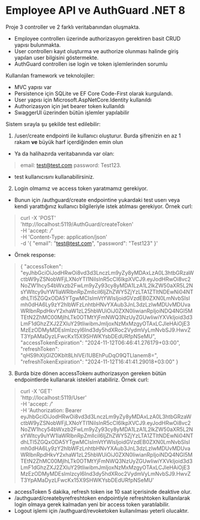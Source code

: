 # Employee API ve AuthGuard .NET 8 

Proje 3 controller ve 2 farklı veritabanından oluşmakta.
- Employee controllerı üzerinde authorizasyon gerektiren basit CRUD yapısı bulunmakta.
- User controllerı kayıt oluşturma ve authorize olunması halinde giriş yapılan user bilgisini göstermekte.
- AuthGuard controllerı ise login ve token işlemlerinden sorumlu

Kullanılan framework ve teknolojiler:
- MVC yapısı var
- Persistence için SQLite ve EF Core Code-First olarak kurgulandı.
- User yapısı için Microsoft.AspNetCore.Identity kullanıldı
- Authorizasyon için jwt bearer token kullanıldı
- SwaggerUI üzerinden bütün işlemler yapılabilir

Sistem sırayla şu şekilde test edilebilir:
1. /user/create endpointi ile kullanıcı oluşturur. Burda şifrenizin en az 1 rakam **ve** büyük harf içerdiğinden emin olun
- Ya da halihazırda veritabanında var olan:
> email: test@test.com
> password: Test123.
- test kullanıcısını kullanabilirsiniz.

2. Login olmamız ve access token yaratmamız gerekiyor.
- Bunun için /authguard/create endpointine yukardaki test userı veya kendi yarattığınız kullanıcı bilgileriyle istek atılması gerekiyor. Örnek curl:
> curl -X 'POST' \
'http://localhost:5119/AuthGuard/createToken' \
-H 'accept: */*' \
-H 'Content-Type: application/json' \
-d '{
"email": "test@test.com",
"password": "Test123"
}'
- Örnek response:
> {
"accessToken": "eyJhbGciOiJodHRwOi8vd3d3LnczLm9yZy8yMDAxLzA0L3htbGRzaWctbW9yZSNobWFjLXNoYTI1NiIsInR5cCI6IkpXVCJ9.eyJodHRwOi8vc2NoZW1hcy54bWxzb2FwLm9yZy93cy8yMDA1LzA1L2lkZW50aXR5L2NsYWltcy9uYW1laWRlbnRpZmllciI6IjZhZWY5ZjYzLTA1ZTItNDEwNi04NTdhLTI5ZGQxODA5YTgwMCIsImVtYWlsIjoidGVzdEB0ZXN0LmNvbSIsImh0dHA6Ly9zY2hlbWFzLnhtbHNvYXAub3JnL3dzLzIwMDUvMDUvaWRlbnRpdHkvY2xhaW1zL25hbWUiOiJ0ZXN0IiwianRpIjoiNDQ4NGI5MTEtN2ZhMC00MjlhLTk0OTMtYjFmNWQ3NzUyZGUwIiwiYXVkIjoid3d3LmF1dGhzZXJ2ZXIuY29tIiwibmJmIjoxNzMxMzgyOTAxLCJleHAiOjE3MzEzODMyMDEsImlzcyI6Ind3dy5hdXRoc2VydmVyLmNvbSJ9.HwvZT3YpAMaDyzLFwcKx15X9SHWKYsbDEdURfpNSeMU",
"accessTokenExpiration": "2024-11-12T06:46:41.276179+03:00",
"refreshToken": "qHS9hXljGlZOKblt8LhlVEi1UBEhPuDqO9QTLIanem8=",
"refreshTokenExpiration": "2024-11-12T16:41:41.29018+03:00"
}
3. Burda bize dönen accessTokenı authorizasyon gereken bütün endpointlerde kullanarak istekleri atabiliriz. Örnek curl:
> curl -X 'GET' \
'http://localhost:5119/User' \
-H 'accept: */*' \
-H 'Authorization: Bearer eyJhbGciOiJodHRwOi8vd3d3LnczLm9yZy8yMDAxLzA0L3htbGRzaWctbW9yZSNobWFjLXNoYTI1NiIsInR5cCI6IkpXVCJ9.eyJodHRwOi8vc2NoZW1hcy54bWxzb2FwLm9yZy93cy8yMDA1LzA1L2lkZW50aXR5L2NsYWltcy9uYW1laWRlbnRpZmllciI6IjZhZWY5ZjYzLTA1ZTItNDEwNi04NTdhLTI5ZGQxODA5YTgwMCIsImVtYWlsIjoidGVzdEB0ZXN0LmNvbSIsImh0dHA6Ly9zY2hlbWFzLnhtbHNvYXAub3JnL3dzLzIwMDUvMDUvaWRlbnRpdHkvY2xhaW1zL25hbWUiOiJ0ZXN0IiwianRpIjoiNDQ4NGI5MTEtN2ZhMC00MjlhLTk0OTMtYjFmNWQ3NzUyZGUwIiwiYXVkIjoid3d3LmF1dGhzZXJ2ZXIuY29tIiwibmJmIjoxNzMxMzgyOTAxLCJleHAiOjE3MzEzODMyMDEsImlzcyI6Ind3dy5hdXRoc2VydmVyLmNvbSJ9.HwvZT3YpAMaDyzLFwcKx15X9SHWKYsbDEdURfpNSeMU'
- accessToken 5 dakika, refresh token ise 10 saat içerisinde deaktive olur.
- /authguard/createbyrefreshtoken endpointiyle refreshtoken kullanılarak login olmaya gerek kalmadan yeni bir access token yaratılabilir.
- Logout işlemi için /authguard/revoketoken kullanılması yeterli olucaktır.